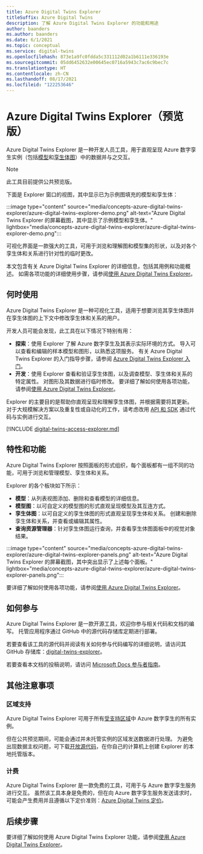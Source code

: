 ```yaml
---
title: Azure Digital Twins Explorer
titleSuffix: Azure Digital Twins
description: 了解 Azure Digital Twins Explorer 的功能和用途
author: baanders
ms.author: baanders
ms.date: 6/1/2021
ms.topic: conceptual
ms.service: digital-twins
ms.openlocfilehash: 873e1a9fc0fdda5c331112d02a1b6111e336193e
ms.sourcegitcommit: 05dd6452632e00645ec0716a5943c7ac6c9bec7c
ms.translationtype: HT
ms.contentlocale: zh-CN
ms.lasthandoff: 08/17/2021
ms.locfileid: "122253646"
---
```

# <a name="azure-digital-twins-explorer-preview"></a>Azure Digital Twins Explorer（预览版）

Azure Digital Twins Explorer 是一种开发人员工具，用于直观呈现 Azure 数字孪生实例（包括[模型](concepts-models.md)和[孪生体图](concepts-twins-graph.md)）中的数据并与之交互。 

>[!NOTE]
>此工具目前提供公共预览版。

下面是 Explorer 窗口的视图，其中显示已为示例图填充的模型和孪生体：

:::image type="content" source="media/concepts-azure-digital-twins-explorer/azure-digital-twins-explorer-demo.png" alt-text="Azure Digital Twins Explorer 的屏幕截图，其中显示了示例模型和孪生体。" lightbox="media/concepts-azure-digital-twins-explorer/azure-digital-twins-explorer-demo.png":::

可视化界面是一款强大的工具，可用于浏览和理解图和模型集的形状，以及对各个孪生体和关系进行针对性的临时更改。

本文包含有关 Azure Digital Twins Explorer 的详细信息，包括其用例和功能概述。 如需各项功能的详细使用步骤，请参阅[使用 Azure Digital Twins Explorer](how-to-use-azure-digital-twins-explorer.md)。

## <a name="when-to-use"></a>何时使用

Azure Digital Twins Explorer 是一种可视化工具，适用于想要浏览其孪生体图并在孪生体图的上下文中修改孪生体和关系的用户。

开发人员可能会发现，此工具在以下情况下特别有用：
* **探索**：使用 Explorer 了解 Azure 数字孪生及其表示实际环境的方式。 导入可以查看和编辑的样本模型和图形，以熟悉这项服务。 有关 Azure Digital Twins Explorer 的入门指导步骤，请参阅 [Azure Digital Twins Explorer 入门](quickstart-azure-digital-twins-explorer.md)。
* **开发**：使用 Explorer 查看和验证孪生体图，以及调查模型、孪生体和关系的特定属性。 对图形及其数据进行临时修改。 要详细了解如何使用各项功能，请参阅[使用 Azure Digital Twins Explorer](how-to-use-azure-digital-twins-explorer.md)。 

Explorer 的主要目的是帮助你直观呈现和理解孪生体图，并根据需要将其更新。 对于大规模解决方案以及重复性或自动化的工作，请考虑改用 [API 和 SDK](./concepts-apis-sdks.md) 通过代码与实例进行交互。

[!INCLUDE [digital-twins-access-explorer.md](../../includes/digital-twins-access-explorer.md)]

## <a name="features-and-capabilities"></a>特性和功能

Azure Digital Twins Explorer 按照面板的形式组织，每个面板都有一组不同的功能，可用于浏览和管理模型、孪生体和关系。

Explorer 的各个板块如下所示：
* **模型**：从列表视图添加、删除和查看模型的详细信息。
* **模型图**：以可自定义的模型图的形式直观呈现模型及其互连方式。
* **孪生体图**：以可自定义的孪生体图的形式直观呈现孪生体和关系。 创建和删除孪生体和关系，并查看或编辑其属性。
* **查询资源管理器**：针对孪生体图运行查询，并查看孪生体图面板中的视觉对象结果。

:::image type="content" source="media/concepts-azure-digital-twins-explorer/azure-digital-twins-explorer-panels.png" alt-text="Azure Digital Twins Explorer 的屏幕截图，其中突出显示了上述每个面板。" lightbox="media/concepts-azure-digital-twins-explorer/azure-digital-twins-explorer-panels.png":::

要详细了解如何使用各项功能，请参阅[使用 Azure Digital Twins Explorer](how-to-use-azure-digital-twins-explorer.md)。 

## <a name="how-to-contribute"></a>如何参与

Azure Digital Twins Explorer 是一款开源工具，欢迎你参与相关代码和文档的编写。 托管应用程序通过 GitHub 中的源代码存储库定期进行部署。

若要查看该工具的源代码并阅读有关如何参与代码编写的详细说明，请访问其 GitHub 存储库：[digital-twins-explorer](https://github.com/Azure-Samples/digital-twins-explorer)。

若要查看本文档的投稿说明，请访问 [Microsoft Docs 参与者指南](/contribute/)。

## <a name="other-considerations"></a>其他注意事项

### <a name="region-support"></a>区域支持

Azure Digital Twins Explorer 可用于所有[受支持区域](https://azure.microsoft.com/global-infrastructure/services/?products=digital-twins)中 Azure 数字孪生的所有实例。

但在公共预览期间，可能会通过并未托管实例的区域发送数据进行处理。 为避免出现数据主权问题，可下载[开放源代码](#how-to-contribute)，在你自己的计算机上创建 Explorer 的本地托管版本。

### <a name="billing"></a>计费

Azure Digital Twins Explorer 是一款免费的工具，可用于与 Azure 数字孪生服务进行交互。 虽然该工具本身是免费的，但在向 Azure 数字孪生服务发送请求时，可能会产生费用并且遵循以下定价准则：[Azure Digital Twins 定价](https://azure.microsoft.com/pricing/details/digital-twins/)。

## <a name="next-steps"></a>后续步骤 

要详细了解如何使用 Azure Digital Twins Explorer 功能，请参阅[使用 Azure Digital Twins Explorer](how-to-use-azure-digital-twins-explorer.md)。